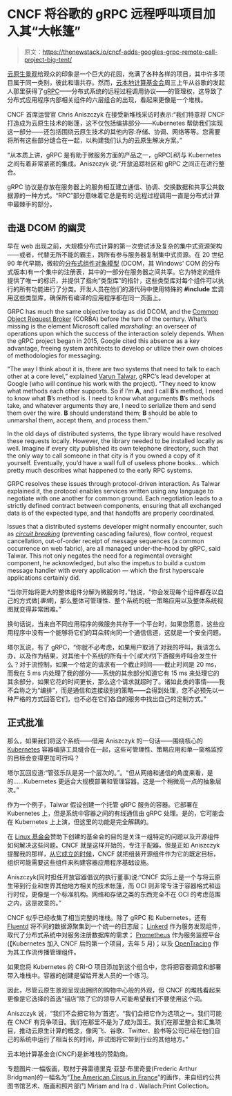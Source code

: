 # CNCF 将谷歌的 gRPC 远程呼叫项目加入其“大帐篷”

> 原文：<https://thenewstack.io/cncf-adds-googles-grpc-remote-call-project-big-tent/>

[云原生景观](https://thenewstack.io/container-ecosystem-need-map/)给观众的印象是一个巨大的花园，充满了各种各样的项目，其中许多项目属于同一类别，彼此和谐共存。然而，[云本地计算基金会](https://www.cncf.io/)周三上午从谷歌的发起人那里获得了[gRPC](http://www.grpc.io/)——分布式系统的远程过程调用协议——的管理权，这导致了分布式应用程序内部相关组件的六层组合的出现，看起来更像是一个堆栈。

CNCF 首席运营官 Chris Aniszczyk 在接受新堆栈采访时表示:“我们特意将 CNCF 打造成为云原生技术的帐篷，这不仅包括编排部分——Kubernetes 帮助我们实现这一部分——还包括围绕云原生技术的其他内容:存储、协调、网络等等。您需要将所有这些部分缝合在一起，以构建我们认为的云原生解决方案。”

“从本质上讲，gRPC 是有助于微服务方面的产品之一，gRPC[*和*]与 Kubernetes 之间有着非常紧密的集成。Aniszczyk 说:“开放追踪社区和 gRPC 之间正在进行整合。

gRPC 协议是存放在服务器上的服务相互建立通信、协调、交换数据和共享公共数据源的一种方式。“RPC”部分意味着它总是有的:远程过程调用一直是分布式计算中最棘手的部分。

## 击退 DCOM 的幽灵

早在 web 出现之前，大规模分布式计算的第一次尝试涉及复杂的集中式资源架构——或者，代替无所不能的霸主，跨所有参与服务器复制集中式资源。在 20 世纪 90 年代早期，微软的[分布式组件对象模型](https://technet.microsoft.com/en-us/library/cc958799.aspx) (DCOM，其 Windows' COM 的分布式版本)有一个集中的注册表，其中的一部分在服务器之间共享。它为特定的组件提供了唯一的标识，并提供了指向“类型库”的指针，这些类型库对每个组件可以执行的所有功能进行了分类。开发人员在他们的源代码中使用特殊的 **#include** 宏调用这些类型库，确保所有编译的应用程序都在同一页面上。

GRPC has much the same objective today as did DCOM, and the [Common Object Request Broker](http://www.corba.org/) (CORBA) before the turn of the century. What’s missing is the element Microsoft called *marshaling*: an overseer of operations upon which the success of the interaction solely depends. When the gRPC project began in 2015, Google cited this absence as a key advantage, freeing system architects to develop or utilize their own choices of methodologies for messaging.

“The way I think about it is, there are two systems that need to talk to each other at a core level,” explained [Varun Talwar](https://github.com/zinuga), gRPC’s lead developer at Google (who will continue his work with the project). “They need to know what methods each other supports. So if I’m **A**, and I call **B**’s method, I need to know what **B**’s method is. I need to know what arguments **B**’s methods take, and whatever arguments they are, I need to serialize them and send them over the wire. **B** should understand them; **B** should be able to unmarshal them, accept them, and process them.”

In the old days of distributed systems, the type library would have resolved these requests locally. However, the library needed to be installed locally as well. Imagine if every city published its own telephone directory, such that the only way to call someone in that city is if you owned a copy of it yourself. Eventually, you’d have a wall full of useless phone books… which pretty much describes what happened to the early RPC systems.

GRPC resolves these issues through protocol-driven interaction. As Talwar explained it, the protocol enables services written using any language to negotiate with one another for common ground. Each negotiation leads to a strictly defined contract between components, ensuring that all exchanged data is of the expected type, and that handoffs are properly coordinated.

Issues that a distributed systems developer might normally encounter, such as *[circuit breaking](https://speakerdeck.com/mattheath/circuit-breaking-in-distributed-systems)* (preventing cascading failures), flow control, request cancellation, out-of-order receipt of message sequences (a common occurrence on web fabric), are all managed under-the-hood by gRPC, said Talwar. This not only negates the need for a regimental oversight component, he acknowledged, but also the impetus to build a custom message handler with every application — which the first hyperscale applications certainly did.

“当你开始将更大的整体组件分解为微服务时，”他说，“你会发现每个组件都在以自己的方式做[*事情*]，那么整体可管理性、整个系统的统一策略应用以及整体系统视图就变得非常困难。”

换句话说，当来自不同应用程序的微服务共存于一个平台时，如果您愿意，这些应用程序中没有一个能够将它们的耳朵转向同一个通信信道，这就是一个安全问题。

塔尔瓦说，有了 gRPC，“你就不必考虑，如果用户取消了对我的呼叫，我该怎么办，以及作为结果，对其他十个系统的所有十个[*或大约*]下游服务呼叫会发生什么？对于流控制，如果一个给定的请求有一个截止时间——截止时间是 20 ms，而我在 5 ms 内处理了我的部分——系统的其余部分知道它有 15 ms 来处理它的其余部分，如果它花的时间更长，那么这个请求就超时了。诸如此类的事情——我不会称之为“编排”，而是通信和连接级别的策略——会得到处理，您不必预先以一种严格的方式回答它们，也不必在它们各自的服务中找出自己的定制方式。”

## 正式批准

那么，如果我们将这个系统——借用 Aniszczyk 的一句话——围绕核心的 [Kubernetes](/category/kubernetes/) 容器编排工具缝合在一起，这些可管理性、策略应用和单一窗格监控的目标会变得更加可行吗？

塔尔瓦回应道:“管弦乐队是另一个层次的。”。“但从网络和通信的角度来看，是的……Kubernetes 更适合大规模部署和管理容器。这是一个稍微高一点的抽象层次。”

作为一个例子，Talwar 假设创建一个托管 gRPC 服务的容器。它部署在 Kubernetes 上，但是系统中容器之间的有线通信由 gRPC 处理。是的，它可能会在 Kubernetes 上上演，但这里的功能是完全解耦的。

在 [Linux 基金会](https://www.linuxfoundation.org/)赞助下创建的基金会的目的是关注一组特定的问题以及开源组件如何解决这些问题。CNCF 就是这样开始的，专注于配器。但是正如 Aniszczyk 提醒我的那样，[从它成立的时候](https://thenewstack.io/google-launches-a-separate-foundation-around-container-orchestration/)，CNCF 就把组装开源组件作为它的既定目标，组织可能需要这些组件来构建容器应用程序基础设施。

Aniszczyk(同时担任开放容器倡议的执行董事)说:“CNCF 实际上是一个与将云原生带到行业和世界其他地方相关的技术帐篷，而 OCI 则非常专注于容器格式和运行时位，更像是一个标准机构。网络和存储之类的东西完全不在 OCI 的考虑范围之内，这是故意的。”

CNCF 似乎已经收集了相当完整的堆栈。除了 gRPC 和 Kubernetes，还有 [Fluentd](https://thenewstack.io/fluentd-offers-comprehensive-log-collection-cloud-microservices-world/) 将不同的数据源聚集到一个统一的日志层； [Linkerd](https://linkerd.io/) 作为服务发现组件，取代了分布式系统中对服务注册数据库的需求； [Prometheus](https://prometheus.io/) 作为服务监控平台(【Kubernetes 加入 CNCF 后的第一个项目，去年 5 月)；以及 [OpenTracing](https://thenewstack.io/opentracing-aims-clearer-view-processes-distributed-systems/) 作为其工作流传播管理组件。

如果您将 Kubernetes 的 CRI-O 项目添加到这个组合中，您将把容器调度和部署带入堆栈中。容器的创建是留给开发人员的一个练习。

因此，尽管云原生景观呈现出拥挤的购物中心般的外观，但 CNCF 的堆栈看起来更像是它选择的首选“锚店”除了它的领导人可能希望我们不要使用这个词。

Aniszczyk 说，“我们不会把它称为‘首选’。“我们会把它作为选项之一。我们可能在 CNCF 有竞争项目。我们在那里不是为了成为国王。我们在那里整合和汇集项目，推动云原生计算的概念，像网飞、谷歌、Twitter、脸书等公司已经在他们自己的系统中运行了相当长的时间，并试图将它带到行业的其他地方。”

云本地计算基金会(CNCF)是新堆栈的赞助商。

专题图片:一幅版画，取材于弗雷德里克·亚瑟·布里奇曼(Frederic Arthur Bridgman)的一幅名为“[The American Circus in France](https://digitalcollections.nypl.org/items/a666a2c9-182a-70e4-e040-e00a180610ac)”的画作，来自纽约公共图书馆艺术、版画和照片部门 Miriam and Ira d . Wallach:Print Collection。

<svg xmlns:xlink="http://www.w3.org/1999/xlink" viewBox="0 0 68 31" version="1.1"><title>Group</title> <desc>Created with Sketch.</desc></svg>